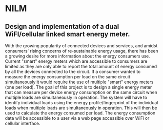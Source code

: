 # NILM
## Design and implementation of a dual WiFI/cellular linked smart energy meter.

With the growing popularity of connected devices and services, and amidst consumers' rising concerns of re-sustainable energy usage, there has been a growing desire for more information about the energy consumers use. Current "smart" energy meters which are accessible to consumers are limited as they are only able to report the total amount of energy consumed by all the devices connected to the circuit. If a consumer wanted to measure the energy consumption per load on the same circuit simultaneously it would require the use of   multiple "smart" energy meters (one per load). The goal of this project is to design a single energy meter that can measure per device energy consumption on the same circuit when multiple loads are simultaneously in operation.
The system will have to identify individual loads using the energy profile/fingerprint of the individual loads when multiple loads are simultaneously in operation. This will then be used to calculate the energy consumed per load. The energy consumption data will be accessible to a user via a web page accessible over WiFi or cellular interface.
